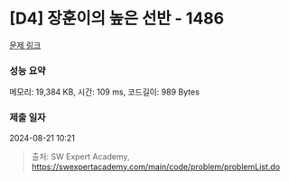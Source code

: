 # [D4] 장훈이의 높은 선반 - 1486 

[문제 링크](https://swexpertacademy.com/main/code/problem/problemDetail.do?contestProbId=AV2b7Yf6ABcBBASw) 

### 성능 요약

메모리: 19,384 KB, 시간: 109 ms, 코드길이: 989 Bytes

### 제출 일자

2024-08-21 10:21



> 출처: SW Expert Academy, https://swexpertacademy.com/main/code/problem/problemList.do